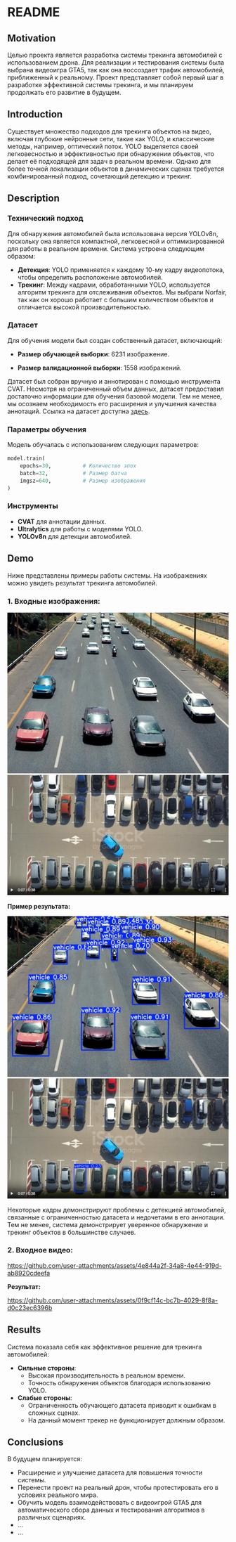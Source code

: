 # README

## Motivation

Целью проекта является разработка системы трекинга автомобилей с использованием дрона. Для реализации и тестирования системы была выбрана видеоигра GTA5, так как она воссоздает трафик автомобилей, приближенный к реальному. Проект представляет собой первый шаг в разработке эффективной системы трекинга, и мы планируем продолжать его развитие в будущем.

## Introduction

Существует множество подходов для трекинга объектов на видео, включая глубокие нейронные сети, такие как YOLO, и классические методы, например, оптический поток. YOLO выделяется своей легковесностью и эффективностью при обнаружении объектов, что делает её подходящей для задач в реальном времени. Однако для более точной локализации объектов в динамических сценах требуется комбинированный подход, сочетающий детекцию и трекинг.

## Description

### Технический подход

Для обнаружения автомобилей была использована версия YOLOv8n, поскольку она является компактной, легковесной и оптимизированной для работы в реальном времени. Система устроена следующим образом:

- **Детекция**: YOLO применяется к каждому 10-му кадру видеопотока, чтобы определить расположение автомобилей.
- **Трекинг**: Между кадрами, обработанными YOLO, используется алгоритм трекинга для отслеживания объектов. Мы выбрали Norfair, так как он хорошо работает с большим количеством объектов и отличается высокой производительностью.

### Датасет

Для обучения модели был создан собственный датасет, включающий:

- **Размер обучающей выборки**: 6231 изображение.

- **Размер валидационной выборки**: 1558 изображений.

Датасет был собран вручную и аннотирован с помощью инструмента CVAT. Несмотря на ограниченный объем данных, датасет предоставил достаточно информации для обучения базовой модели. Тем не менее, мы осознаем необходимость его расширения и улучшения качества аннотаций. Ссылка на датасет доступна [здесь](#).

### Параметры обучения

Модель обучалась с использованием следующих параметров:
```python
model.train(
    epochs=30,          # Количество эпох
    batch=32,           # Размер батча
    imgsz=640,          # Размер изображения
)
```

### Инструменты

- **CVAT** для аннотации данных.
- **Ultralytics** для работы с моделями YOLO.
- **YOLOv8n** для детекции автомобилей.

## Demo

Ниже представлены примеры работы системы. На изображениях можно увидеть результат трекинга автомобилей.

### 1. Входные изображения:

![Входное изображение 1](assets/input_img_1.jpg)
![Входное изображение 2](assets/input_img_2.jpg)

**Пример результата:**

![Результат изображения 1](assets/output_img_1.jpg)
![Результат изображения 2](assets/output_img_2.jpg)


Некоторые кадры демонстрируют проблемы c детекцией автомобилей, связанные с ограниченностью датасета и недочетами в его аннотации. Тем не менее, система демонстрирует уверенное обнаружение и трекинг объектов в большинстве случаев.


### 2. Входное видео:

https://github.com/user-attachments/assets/4e844a2f-34a8-4e44-919d-ab8920cdeefa


**Результат:**

https://github.com/user-attachments/assets/0f9cf14c-bc7b-4029-8f8a-d0c23ec6396b


## Results

Система показала себя как эффективное решение для трекинга автомобилей:
- **Сильные стороны**:
  - Высокая производительность в реальном времени.
  - Точность обнаружения объектов благодаря использованию YOLO.
- **Слабые стороны**:
  - Ограниченность обучающего датасета приводит к ошибкам в сложных сценах.
  - На данный момент трекер не функционирует должным образом.

## Conclusions

В будущем планируется:
- Расширение и улучшение датасета для повышения точности системы.
- Перенести проект на реальный дрон, чтобы протестировать его в условиях реального мира.
- Обучить модель взаимодействовать с видеоигрой GTA5 для автоматического сбора данных и тестирования алгоритмов в различных сценариях.
- ...
- ...


